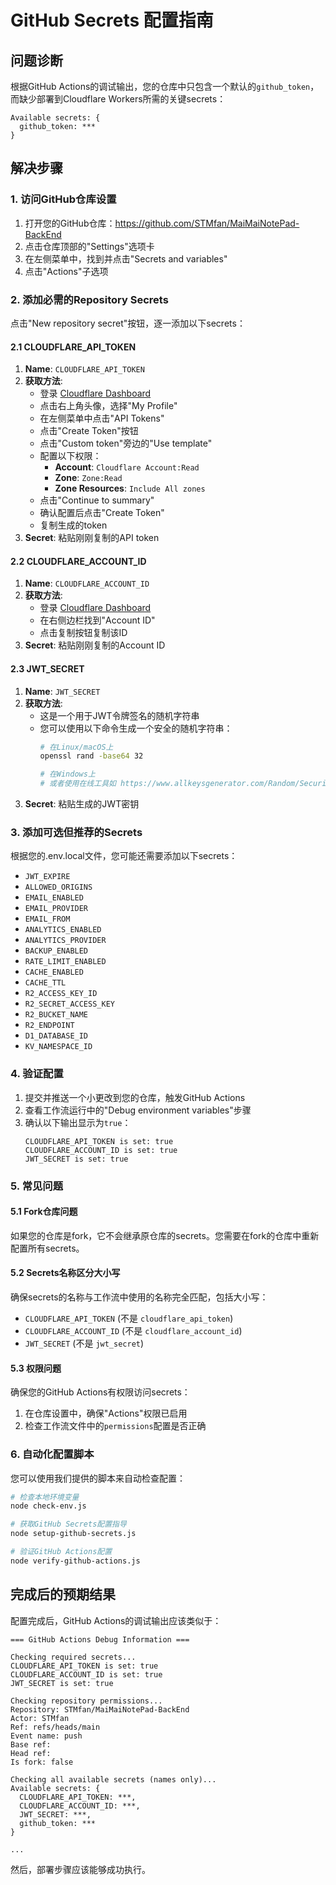 # GitHub Secrets 配置指南

## 问题诊断

根据GitHub Actions的调试输出，您的仓库中只包含一个默认的`github_token`，而缺少部署到Cloudflare Workers所需的关键secrets：

```
Available secrets: { 
  github_token: *** 
}
```

## 解决步骤

### 1. 访问GitHub仓库设置

1. 打开您的GitHub仓库：https://github.com/STMfan/MaiMaiNotePad-BackEnd
2. 点击仓库顶部的"Settings"选项卡
3. 在左侧菜单中，找到并点击"Secrets and variables"
4. 点击"Actions"子选项

### 2. 添加必需的Repository Secrets

点击"New repository secret"按钮，逐一添加以下secrets：

#### 2.1 CLOUDFLARE_API_TOKEN

1. **Name**: `CLOUDFLARE_API_TOKEN`
2. **获取方法**:
   - 登录 [Cloudflare Dashboard](https://dash.cloudflare.com/)
   - 点击右上角头像，选择"My Profile"
   - 在左侧菜单中点击"API Tokens"
   - 点击"Create Token"按钮
   - 点击"Custom token"旁边的"Use template"
   - 配置以下权限：
     - **Account**: `Cloudflare Account:Read`
     - **Zone**: `Zone:Read`
     - **Zone Resources**: `Include All zones`
   - 点击"Continue to summary"
   - 确认配置后点击"Create Token"
   - 复制生成的token
3. **Secret**: 粘贴刚刚复制的API token

#### 2.2 CLOUDFLARE_ACCOUNT_ID

1. **Name**: `CLOUDFLARE_ACCOUNT_ID`
2. **获取方法**:
   - 登录 [Cloudflare Dashboard](https://dash.cloudflare.com/)
   - 在右侧边栏找到"Account ID"
   - 点击复制按钮复制该ID
3. **Secret**: 粘贴刚刚复制的Account ID

#### 2.3 JWT_SECRET

1. **Name**: `JWT_SECRET`
2. **获取方法**:
   - 这是一个用于JWT令牌签名的随机字符串
   - 您可以使用以下命令生成一个安全的随机字符串：
     ```bash
     # 在Linux/macOS上
     openssl rand -base64 32
     
     # 在Windows上
     # 或者使用在线工具如 https://www.allkeysgenerator.com/Random/Security-Encryption-Key-Generator.aspx
     ```
3. **Secret**: 粘贴生成的JWT密钥

### 3. 添加可选但推荐的Secrets

根据您的.env.local文件，您可能还需要添加以下secrets：

- `JWT_EXPIRE`
- `ALLOWED_ORIGINS`
- `EMAIL_ENABLED`
- `EMAIL_PROVIDER`
- `EMAIL_FROM`
- `ANALYTICS_ENABLED`
- `ANALYTICS_PROVIDER`
- `BACKUP_ENABLED`
- `RATE_LIMIT_ENABLED`
- `CACHE_ENABLED`
- `CACHE_TTL`
- `R2_ACCESS_KEY_ID`
- `R2_SECRET_ACCESS_KEY`
- `R2_BUCKET_NAME`
- `R2_ENDPOINT`
- `D1_DATABASE_ID`
- `KV_NAMESPACE_ID`

### 4. 验证配置

1. 提交并推送一个小更改到您的仓库，触发GitHub Actions
2. 查看工作流运行中的"Debug environment variables"步骤
3. 确认以下输出显示为`true`：
   ```
   CLOUDFLARE_API_TOKEN is set: true
   CLOUDFLARE_ACCOUNT_ID is set: true
   JWT_SECRET is set: true
   ```

### 5. 常见问题

#### 5.1 Fork仓库问题

如果您的仓库是fork，它不会继承原仓库的secrets。您需要在fork的仓库中重新配置所有secrets。

#### 5.2 Secrets名称区分大小写

确保secrets的名称与工作流中使用的名称完全匹配，包括大小写：
- `CLOUDFLARE_API_TOKEN` (不是 `cloudflare_api_token`)
- `CLOUDFLARE_ACCOUNT_ID` (不是 `cloudflare_account_id`)
- `JWT_SECRET` (不是 `jwt_secret`)

#### 5.3 权限问题

确保您的GitHub Actions有权限访问secrets：
1. 在仓库设置中，确保"Actions"权限已启用
2. 检查工作流文件中的`permissions`配置是否正确

### 6. 自动化配置脚本

您可以使用我们提供的脚本来自动检查配置：

```bash
# 检查本地环境变量
node check-env.js

# 获取GitHub Secrets配置指导
node setup-github-secrets.js

# 验证GitHub Actions配置
node verify-github-actions.js
```

## 完成后的预期结果

配置完成后，GitHub Actions的调试输出应该类似于：

```
=== GitHub Actions Debug Information ===

Checking required secrets...
CLOUDFLARE_API_TOKEN is set: true
CLOUDFLARE_ACCOUNT_ID is set: true
JWT_SECRET is set: true

Checking repository permissions...
Repository: STMfan/MaiMaiNotePad-BackEnd
Actor: STMfan
Ref: refs/heads/main
Event name: push
Base ref: 
Head ref: 
Is fork: false

Checking all available secrets (names only)...
Available secrets: {
  CLOUDFLARE_API_TOKEN: ***,
  CLOUDFLARE_ACCOUNT_ID: ***,
  JWT_SECRET: ***,
  github_token: ***
}

...
```

然后，部署步骤应该能够成功执行。